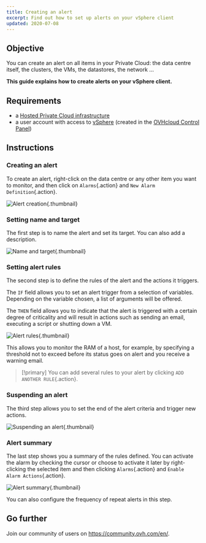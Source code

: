 ```yaml
---
title: Creating an alert
excerpt: Find out how to set up alerts on your vSphere client
updated: 2020-07-08
---
```


## Objective

You can create an alert on all items in your Private Cloud: the data centre itself, the clusters, the VMs, the datastores, the network ...

**This guide explains how to create alerts on your vSphere client.**

## Requirements

- a [Hosted Private Cloud infrastructure](https://www.ovhcloud.com/en-ca/enterprise/products/hosted-private-cloud/)
- a user account with access to [vSphere](vsphere_interface_connexion1.) (created in the [OVHcloud Control Panel](https://ca.ovh.com/auth/?action=gotomanager&from=https://www.ovh.com/ca/en/&ovhSubsidiary=ca))

## Instructions

### Creating an alert

To create an alert, right-click on the data centre or any other item you want to monitor, and then click on `Alarms`{.action} and `New Alarm Definition`{.action}.

![Alert creation](images_alarms01.png){.thumbnail}

### Setting name and target

The first step is to name the alert and set its target. You can also add a description.

![Name and target](images_alarms02.png){.thumbnail}

### Setting alert rules

The second step is to define the rules of the alert and the actions it triggers.

The `IF` field allows you to set an alert trigger from a selection of variables. Depending on the variable chosen, a list of arguments will be offered.

The `THEN` field allows you to indicate that the alert is triggered with a certain degree of criticality and will result in actions such as sending an email, executing a script or shutting down a VM.

![Alert rules](images_alarms03.png){.thumbnail}

This allows you to monitor the RAM of a host, for example, by specifying a threshold not to exceed before its status goes on alert and you receive a warning email.

> [!primary]
> You can add several rules to your alert by clicking `ADD ANOTHER RULE`{.action}.
>

### Suspending an alert

The third step allows you to set the end of the alert criteria and trigger new actions.

![Suspending an alert](images_alarms04.png){.thumbnail}

### Alert summary

The last step shows you a summary of the rules defined. You can activate the alarm by checking the cursor or choose to activate it later by right-clicking the selected item and then clicking `Alarms`{.action} and `Enable Alarm Actions`{.action}.

![Alert summary](images_alarms05.png){.thumbnail}

You can also configure the frequency of repeat alerts in this step.

## Go further

Join our community of users on <https://community.ovh.com/en/>.
